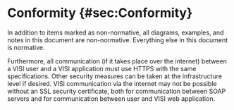 # Conformity {#sec:Conformity}

In addition to items marked as non-normative, all diagrams, examples,
and notes in this document are non-normative. Everything else in this
document is normative.

Furthermore, all communication (if it takes place over the internet)
between a VISI user and a VISI application must use HTTPS with the same
specifications. Other security measures can be taken at the
infrastructure level if desired. VISI communication via the internet may
not be possible without an SSL security certificate, both for
communication between SOAP servers and for communication between user
and VISI web application.
